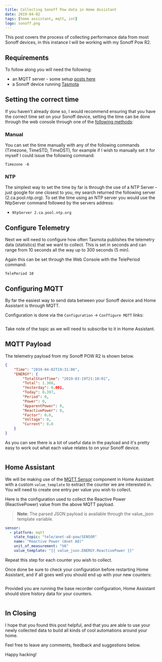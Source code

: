 ```yaml
---
title: Collecting Sonoff Pow data in Home Assistant
date: 2019-04-02
tags: [home assistant, mqtt, iot]
logo: sonoff.png
---
```


This post covers the process of collecting performance data from most Sonoff devices, in this instance I will be working with my Sonoff Pow R2.

## Requirements

To follow along you will need the following:

- an MQTT server - some setup [posts here](/tags/mqtt/)
- a Sonoff device running [Tasmota](https://github.com/arendst/Tasmota)

## Setting the correct time

If you haven't already done so, I would recommend ensuring that you have the correct time set on your Sonoff device, setting the time can be done through the web console through one of the [following methods](https://github.com/arendst/Tasmota#management):

### Manual

You can set the time manually with any of the following commands (Timezone, TimeSTD, TimeDST), for example if I wish to manually set it for myself I could issue the following command:

```shell
Timezone -6
```

### NTP

The simplest way to set the time by far is through the use of a NTP Server - just google for one closest to you, my search returned the following server (2.ca.pool.ntp.org). To set the time using an NTP server you would use the NtpServer command followed by the servers address:

- `NtpServer 2.ca.pool.ntp.org`

## Configure Telemetry

Next we will need to configure how often Tasmota publishes the telemetry data (statistics) that we want to collect. This is set in seconds and can range from 10 seconds all the way up to 300 seconds (5 min).

Again this can be set through the Web Console with the TelePeriod command:

```shell
TelePeriod 10
```

## Configuring MQTT

By far the easiest way to send data between your Sonoff device and Home Assistant is through MQTT.

Configuration is done via the `Configuration` -> `Conffigure MQTT` links:

<img src="./001.png" alt="" />

Take note of the topic as we will need to subscribe to it in Home Assistant.

## MQTT Payload

The telemetry payload from my Sonoff POW R2 is shown below.

```json
{
	"Time": "2019-04-02T19:31:06",
	"ENERGY": {
		"TotalStartTime": "2019-03-19T21:10:01",
		"Total": 1.368,
		"Yesterday": 0.001,
		"Today": 0.397,
		"Period": 0,
		"Power": 0,
		"ApparentPower": 0,
		"ReactivePower": 0,
		"Factor": 0.0,
		"Voltage": 0,
		"Current": 0.0
	}
}
```

As you can see there is a lot of useful data in the payload and it's pretty easy to work out what each value relates to on your Sonoff device.

<img src="./002.png" alt="" />

## Home Assistant

We will be making use of the [MQTT Sensor](https://www.home-assistant.io/integrations/sensor.mqtt) component in Home Assistant with a custom `value_template` to extract the counter we are interested in. You will need to create one entry per value you wish to collect.

Here is the configuration used to collect the Reactive Power (ReactivePower) value from the above MQTT payload.

> **Note**: The parsed JSON payload is available through the value_json template variable.

```yaml
sensor:
  - platform: mqtt
    state_topic: "tele/anet-a8-pow/SENSOR"
    name: "Reactive Power (Anet A8)"
    unit_of_measurement: "VA"
    value_template: "{{ value_json.ENERGY.ReactivePower }}"
```

Repeat this step for each counter you wish to collect.

Once done be sure to check your configuration before restarting Home Assistant, and if all goes well you should end up with your new counters:

<img src="./003.png" alt="" />

Provided you are running the base recorder configuration, Home Assistant should store history data for your counters.

<img src="./004.png" alt="" />

## In Closing

I hope that you found this post helpful, and that you are able to use your newly collected data to build all kinds of cool automations around your home.

Feel free to leave any comments, feedback and suggestions below.

Happy hacking!
